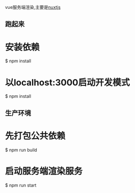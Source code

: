 vue服务端渲染,主要是[nuxtjs](https://www.nuxtjs.cn/guide)

## 跑起来
# 安装依赖
$ npm install

# 以localhost:3000启动开发模式 
$ npm install

## 生产环境
# 先打包公共依赖
$ npm run build
# 启动服务端渲染服务
$ npm run start

